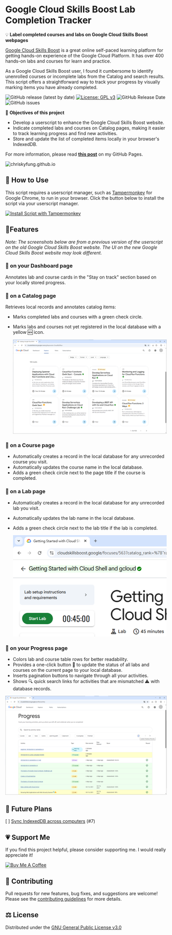 # Google Cloud Skills Boost Lab Completion Tracker

💡 **Label completed courses and labs on Google Cloud Skills Boost webpages**

[Google Cloud Skills Boost](https://www.cloudskillsboost.google) is a great online self-paced learning platform for getting hands-on experience of the Google Cloud Platform. It has over 400 hands-on labs and courses for learn and practice.

As a Google Cloud Skills Boost user, I found it cumbersome to identify unenrolled courses or incomplete labs from the Catalog and search results. This script offers a straightforward way to track your progress by visually marking items you have already completed.

![GitHub release (latest by date)](https://img.shields.io/github/v/release/chriskyfung/qwiklabs-completed-labs-tracker) [![License: GPL v3](https://img.shields.io/badge/License-GPLv3-blue.svg)](https://www.gnu.org/licenses/gpl-3.0) ![GitHub Release Date
](https://img.shields.io/github/release-date/chriskyfung/qwiklabs-completed-labs-tracker) ![GitHub issues
](https://img.shields.io/github/issues-raw/chriskyfung/qwiklabs-completed-labs-tracker)

🎯 **Objectives of this project**

- Develop a userscript to enhance the Google Cloud Skills Boost website.
- Indicate completed labs and courses on Catalog pages, making it easier to track learning progress and find new activities.
- Store and update the list of completed items locally in your browser's IndexedDB.

For more information, please read [**this post**](https://chriskyfung.github.io/blog/qwiklabs/Qwiklabs-User-Tips-for-Learning_Google_Cloud_Platform) on my GitHub Pages.

 ![chriskyfung.github.io](https://img.shields.io/website?down_message=offline&up_message=online&url=https%3A%2F%2Fchriskyfung.github.io%2Fblog%2Fqwiklabs%2Fuserscript-for-labelling-completed-qwiklabs)

## 🛴 How to Use

This script requires a userscript manager, such as [Tampermonkey](https://chrome.google.com/webstore/detail/tampermonkey/dhdgffkkebhmkfjojejmpbldmpobfkfo) for Google Chrome, to run in your browser. Click the button below to install the script via your userscript manager.

[![Install Script with Tampermonkey](https://img.shields.io/badge/-Install%20Script-brightgreen?color=green&logo=tampermonkey&style=for-the-badge)](https://github.com/chriskyfung/qwiklabs-completed-labs-tracker/raw/main/qwiklabs-explorer.user.js)

## 🎠Features

*Note: The screenshots below are from a previous version of the userscript on the old Google Cloud Skills Boost website. The UI on the new Google Cloud Skills Boost website may look different.*

### 🌈 on your Dashboard page

Annotates lab and course cards in the "Stay on track" section based on your locally stored progress.

### 🌈 on a Catalog page

Retrieves local records and annotates catalog items:

- Marks completed labs and courses with a green check circle.
- Marks labs and courses not yet registered in the local database with a yellow 🆕 icon.

  ![Screenshot of a Catalog page](screenshots/v3.x/cloudskillsboost-tracker-catalog-page-demo.png)

### 🌈 on a Course page

- Automatically creates a record in the local database for any unrecorded course you visit.
- Automatically updates the course name in the local database.
- Adds a green check circle next to the page title if the course is completed.

### 🌈 on a Lab page

- Automatically creates a record in the local database for any unrecorded lab you visit.
- Automatically updates the lab name in the local database.
- Adds a green check circle next to the lab title if the lab is completed.

  ![Screenshot of a Lab header](screenshots/v3.x/cloudskillsboost-tracker-lab-page-demo.png)

### 🌈 on your Progress page

- Colors lab and course table rows for better readability.
- Provides a one-click button 🔄 to update the status of all labs and courses on the current page to your local database.
- Inserts pagination buttons to navigate through all your activities.
- Shows 🔍 quick search links for activities that are mismatched ⚠ with database records.

![Screenshot of a Progress page](screenshots/v3.x/cloudskillsboost-tracker-progress-page-demo.png)

## 👀 Future Plans

[ ] [Sync IndexedDB across computers](https://github.com/chriskyfung/qwiklabs-completed-labs-tracker/issues/7) (#7)

## 💗 Support Me

If you find this project helpful, please consider supporting me. I would really appreciate it!

<a href="https://www.buymeacoffee.com/chrisfungky"><img src="https://www.buymeacoffee.com/assets/img/custom_images/orange_img.png" alt="Buy Me A Coffee" style="height: 41px !important;width: 174px !important;box-shadow: 0px 3px 2px 0px rgba(190, 190, 190, 0.5) !important;-webkit-box-shadow: 0px 3px 2px 0px rgba(190, 190, 190, 0.5) !important;" target="_blank"></a>

## 🤝 Contributing

Pull requests for new features, bug fixes, and suggestions are welcome! Please see the [contributing guidelines](.github/CONTRIBUTING.md) for more details.

## ⚖ License

Distributed under the [GNU General Public License v3.0](LICENSE)